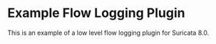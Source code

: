 # Example Flow Logging Plugin

This is an example of a low level flow logging plugin for Suricata
8.0.
